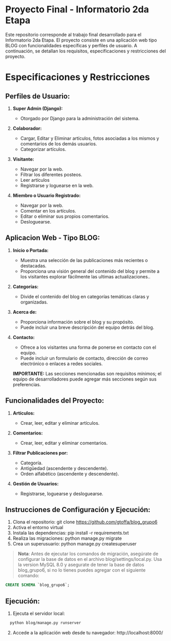  
# Proyecto Final - Informatorio 2da Etapa

Este repositorio corresponde al trabajo final desarrollado para el Informatorio 2da Etapa. El proyecto consiste en una aplicación web tipo BLOG con funcionalidades específicas y perfiles de usuario. A continuación, se detallan los requisitos, especificaciones y restricciones del proyecto.

# Especificaciones y Restricciones

## Perfiles de Usuario:

1. **Super Admin (Django):**
   - Otorgado por Django para la administración del sistema.

2. **Colaborador:**
   - Cargar, Editar y Eliminar artículos, fotos asociadas a los mismos y comentarios de los demás
usuarios.
   - Categorizar artículos.

3. **Visitante:**
   - Navegar por la web.
   - Filtrar los diferentes posteos.
   - Leer artículos
   - Registrarse y loguearse en la web.

4. **Miembro o Usuario Registrado:**
   - Navegar por la web.
   - Comentar en los artículos.
   - Editar o eliminar sus propios comentarios.
   - Desloguearse.

## Aplicacion Web - Tipo BLOG:

1. **Inicio o Portada:**
   - Muestra una selección de las publicaciones más recientes o destacadas.
   - Proporciona una visión general del contenido del blog y permite a los visitantes explorar fácilmente las ultimas actualizaciones..

2. **Categorías:**
   - Divide el contenido del blog en categorías temáticas claras y organizadas.

3. **Acerca de:**
   - Proporciona información sobre el blog y su propósito.
   - Puede incluir una breve descripción del equipo detrás del blog.

4. **Contacto:**
   - Ofrece a los visitantes una forma de ponerse en contacto con el equipo.
   - Puede incluir un formulario de contacto, dirección de correo electrónico o enlaces a redes sociales.

   **IMPORTANTE:** Las secciones mencionadas son requisitos mínimos; el equipo de desarrolladores puede agregar más secciones según sus preferencias.

## Funcionalidades del Proyecto:

1. **Artículos:**
   - Crear, leer, editar y eliminar artículos.

2. **Comentarios:**
   - Crear, leer, editar y eliminar comentarios.

3. **Filtrar Publicaciones por:**
   - Categoría.
   - Antigüedad (ascendente y descendente).
   - Orden alfabético (ascendente y descendente).

4. **Gestión de Usuarios:**
   - Registrarse, loguearse y desloguearse.



## Instrucciones de Configuración y Ejecución:
1. Clona el repositorio: git clone https://github.com/gtoffa/blog_grupo6
2. Activa el entorno virtual
3. Instala las dependencias: pip install -r requirements.txt
4. Realiza las migraciones: python manage.py migrate
5. Crea un superusuario: python manage.py createsuperuser

>**Nota**: Antes de ejecutar los comandos de migración, asegúrate de configurar la base de datos en el archivo blog/settings/local.py. Usa la version MySQL 8.0 y asegurate de tener la base de datos blog_grupo6, si no lo tienes puedes agregar con el siguiente comando:

```sql
CREATE SCHEMA `blog_grupo6`;
```


## Ejecución:
1. Ejecuta el servidor local:
```bash
  python blog/manage.py runserver 
```
2. Accede a la aplicación web desde tu navegador: http://localhost:8000/
